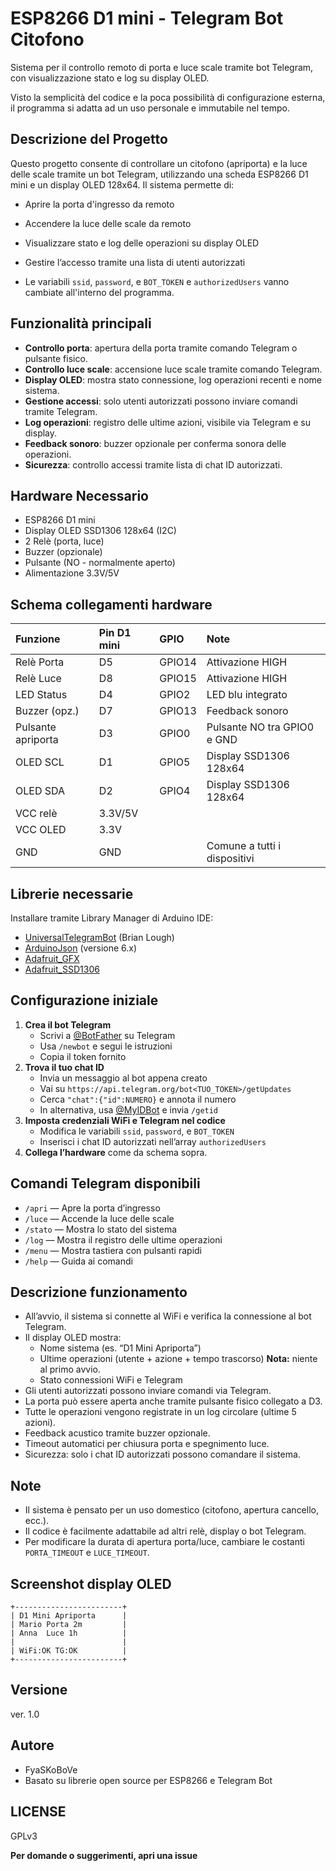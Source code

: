 # ESP8266 D1 mini - Telegram Bot Citofono

Sistema per il controllo remoto di porta e luce scale tramite bot Telegram, con visualizzazione stato e log su display OLED.

Visto la semplicità del codice e la poca possibilità di configurazione esterna, il programma si adatta ad un uso personale e immutabile nel tempo.

## Descrizione del Progetto

Questo progetto consente di controllare un citofono (apriporta) e la luce delle scale tramite un bot Telegram, utilizzando una scheda ESP8266 D1 mini e un display OLED 128x64. Il sistema permette di:

- Aprire la porta d'ingresso da remoto

- Accendere la luce delle scale da remoto

- Visualizzare stato e log delle operazioni su display OLED

- Gestire l’accesso tramite una lista di utenti autorizzati

- Le variabili `ssid`, `password`, e `BOT_TOKEN` e `authorizedUsers` vanno cambiate all'interno del programma.

## Funzionalità principali

- **Controllo porta**: apertura della porta tramite comando Telegram o pulsante fisico.
- **Controllo luce scale**: accensione luce scale tramite comando Telegram.
- **Display OLED**: mostra stato connessione, log operazioni recenti e nome sistema.
- **Gestione accessi**: solo utenti autorizzati possono inviare comandi tramite Telegram.
- **Log operazioni**: registro delle ultime azioni, visibile via Telegram e su display.
- **Feedback sonoro**: buzzer opzionale per conferma sonora delle operazioni.
- **Sicurezza**: controllo accessi tramite lista di chat ID autorizzati.

## Hardware Necessario
- ESP8266 D1 mini
- Display OLED SSD1306 128x64 (I2C)
- 2 Relè (porta, luce)
- Buzzer (opzionale)
- Pulsante (NO - normalmente aperto)
- Alimentazione 3.3V/5V

## Schema collegamenti hardware

| Funzione | Pin D1 mini | GPIO | Note |
| :-- | :-- | :-- | :-- |
| Relè Porta | D5 | GPIO14 | Attivazione HIGH |
| Relè Luce | D8 | GPIO15 | Attivazione HIGH |
| LED Status | D4 | GPIO2 | LED blu integrato |
| Buzzer (opz.) | D7 | GPIO13 | Feedback sonoro |
| Pulsante apriporta | D3 | GPIO0 | Pulsante NO tra GPIO0 e GND |
| OLED SCL | D1 | GPIO5 | Display SSD1306 128x64 |
| OLED SDA | D2 | GPIO4 | Display SSD1306 128x64 |
| VCC relè | 3.3V/5V |  |  |
| VCC OLED | 3.3V |  |  |
| GND | GND |  | Comune a tutti i dispositivi |

## Librerie necessarie

Installare tramite Library Manager di Arduino IDE:

- [UniversalTelegramBot](https://github.com/witnessmenow/Universal-Arduino-Telegram-Bot) (Brian Lough)
- [ArduinoJson](https://arduinojson.org/) (versione 6.x)
- [Adafruit_GFX](https://github.com/adafruit/Adafruit-GFX-Library)
- [Adafruit_SSD1306](https://github.com/adafruit/Adafruit_SSD1306)


## Configurazione iniziale

1. **Crea il bot Telegram**
    - Scrivi a [@BotFather](https://telegram.me/BotFather) su Telegram
    - Usa `/newbot` e segui le istruzioni
    - Copia il token fornito
2. **Trova il tuo chat ID**
    - Invia un messaggio al bot appena creato
    - Vai su `https://api.telegram.org/bot<TUO_TOKEN>/getUpdates`
    - Cerca `"chat":{"id":NUMERO}` e annota il numero
    - In alternativa, usa [@MyIDBot](https://telegram.me/myidbot) e invia `/getid`
3. **Imposta credenziali WiFi e Telegram nel codice**
    - Modifica le variabili `ssid`, `password`, e `BOT_TOKEN`
    - Inserisci i chat ID autorizzati nell’array `authorizedUsers`
4. **Collega l’hardware** come da schema sopra.

## Comandi Telegram disponibili

- `/apri` — Apre la porta d’ingresso
- `/luce` — Accende la luce delle scale
- `/stato` — Mostra lo stato del sistema
- `/log` — Mostra il registro delle ultime operazioni
- `/menu` — Mostra tastiera con pulsanti rapidi
- `/help` — Guida ai comandi


## Descrizione funzionamento

- All’avvio, il sistema si connette al WiFi e verifica la connessione al bot Telegram.
- Il display OLED mostra:
    - Nome sistema (es. “D1 Mini Apriporta”)
    - Ultime operazioni (utente + azione + tempo trascorso) **Nota:** niente al primo avvio.
    - Stato connessioni WiFi e Telegram
- Gli utenti autorizzati possono inviare comandi via Telegram.
- La porta può essere aperta anche tramite pulsante fisico collegato a D3.
- Tutte le operazioni vengono registrate in un log circolare (ultime 5 azioni).
- Feedback acustico tramite buzzer opzionale.
- Timeout automatici per chiusura porta e spegnimento luce.
- Sicurezza: solo i chat ID autorizzati possono comandare il sistema.


## Note

- Il sistema è pensato per un uso domestico (citofono, apertura cancello, ecc.).
- Il codice è facilmente adattabile ad altri relè, display o bot Telegram.
- Per modificare la durata di apertura porta/luce, cambiare le costanti `PORTA_TIMEOUT` e `LUCE_TIMEOUT`.


## Screenshot display OLED

```
+------------------------+
| D1 Mini Apriporta      |
| Mario Porta 2m         |
| Anna  Luce 1h          |
|                        |
| WiFi:OK TG:OK          |
+------------------------+
```

## Versione

ver. 1.0

## Autore

- FyaSKoBoVe
- Basato su librerie open source per ESP8266 e Telegram Bot

## LICENSE

GPLv3

**Per domande o suggerimenti, apri una issue**
